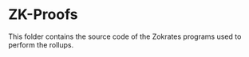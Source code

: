 # ZK-Proofs

This folder contains the source code of the Zokrates programs used to perform the rollups.